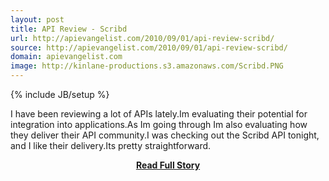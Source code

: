 ```yaml
---
layout: post
title: API Review - Scribd
url: http://apievangelist.com/2010/09/01/api-review-scribd/
source: http://apievangelist.com/2010/09/01/api-review-scribd/
domain: apievangelist.com
image: http://kinlane-productions.s3.amazonaws.com/Scribd.PNG
---
```

{% include JB/setup %}<p>I have been reviewing a lot of APIs lately.Im evaluating their potential for integration into applications.As Im going through Im also evaluating how they deliver their API community.I was checking out the Scribd API tonight, and I like their delivery.Its pretty straightforward.</p>
<center><p><a href="http://apievangelist.com/2010/09/01/api-review-scribd/" style='padding:25px; font-sze:18px; font-weight: bold;'>Read Full Story</a></p></center>
